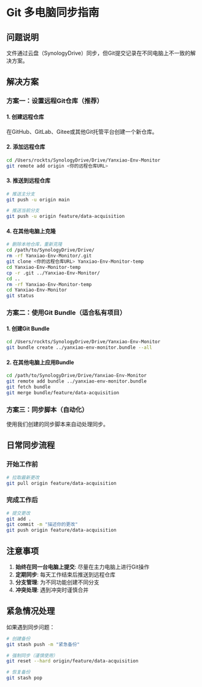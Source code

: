 # Git 多电脑同步指南

## 问题说明
文件通过云盘（SynologyDrive）同步，但Git提交记录在不同电脑上不一致的解决方案。

## 解决方案

### 方案一：设置远程Git仓库（推荐）

#### 1. 创建远程仓库
在GitHub、GitLab、Gitee或其他Git托管平台创建一个新仓库。

#### 2. 添加远程仓库
```bash
cd /Users/rockts/SynologyDrive/Drive/Yanxiao-Env-Monitor
git remote add origin <你的远程仓库URL>
```

#### 3. 推送到远程仓库
```bash
# 推送主分支
git push -u origin main

# 推送当前分支
git push -u origin feature/data-acquisition
```

#### 4. 在其他电脑上克隆
```bash
# 删除本地仓库，重新克隆
cd /path/to/SynologyDrive/Drive/
rm -rf Yanxiao-Env-Monitor/.git
git clone <你的远程仓库URL> Yanxiao-Env-Monitor-temp
cd Yanxiao-Env-Monitor-temp
cp -r .git ../Yanxiao-Env-Monitor/
cd ..
rm -rf Yanxiao-Env-Monitor-temp
cd Yanxiao-Env-Monitor
git status
```

### 方案二：使用Git Bundle（适合私有项目）

#### 1. 创建Git Bundle
```bash
cd /Users/rockts/SynologyDrive/Drive/Yanxiao-Env-Monitor
git bundle create ../yanxiao-env-monitor.bundle --all
```

#### 2. 在其他电脑上应用Bundle
```bash
cd /path/to/SynologyDrive/Drive/Yanxiao-Env-Monitor
git remote add bundle ../yanxiao-env-monitor.bundle
git fetch bundle
git merge bundle/feature/data-acquisition
```

### 方案三：同步脚本（自动化）

使用我们创建的同步脚本来自动处理同步。

## 日常同步流程

### 开始工作前
```bash
# 拉取最新更改
git pull origin feature/data-acquisition
```

### 完成工作后
```bash
# 提交更改
git add .
git commit -m "描述你的更改"
git push origin feature/data-acquisition
```

## 注意事项

1. **始终在同一台电脑上提交**: 尽量在主力电脑上进行Git操作
2. **定期同步**: 每天工作结束后推送到远程仓库
3. **分支管理**: 为不同功能创建不同分支
4. **冲突处理**: 遇到冲突时谨慎合并

## 紧急情况处理

如果遇到同步问题：
```bash
# 创建备份
git stash push -m "紧急备份"

# 强制同步（谨慎使用）
git reset --hard origin/feature/data-acquisition

# 恢复备份
git stash pop
```
